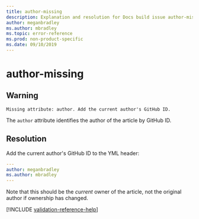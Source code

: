 ```yaml
---
title: author-missing
description: Explanation and resolution for Docs build issue author-missing.
author: meganbradley
ms.author: mbradley
ms.topic: error-reference
ms.prod: non-product-specific
ms.date: 09/10/2019
---
```

# author-missing

## Warning

`Missing attribute: author. Add the current author's GitHub ID.`

The `author` attribute identifies the author of the article by GitHub ID. 

## Resolution

Add the current author's GitHub ID to the YML header:

```yml
---
author: meganbradley
ms.author: mbradley
---
```

Note that this should be the *current* owner of the article, not the original author if ownership has changed.

<!--make sure to add this file to your includes folder and verify the path-->
[!INCLUDE [validation-reference-help](includes/validation-reference-help.md)]

